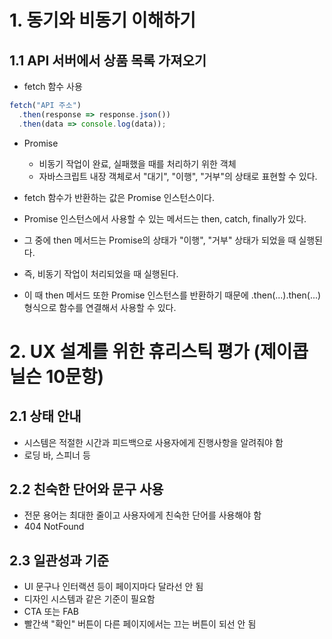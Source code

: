 # 1. 동기와 비동기 이해하기

## 1.1 API 서버에서 상품 목록 가져오기

- fetch 함수 사용

```js
fetch("API 주소")
  .then(response => response.json())
  .then(data => console.log(data));
```

- Promise

  - 비동기 작업이 완료, 실패했을 때를 처리하기 위한 객체
  - 자바스크립트 내장 객체로서 "대기", "이행", "거부"의 상태로 표현할 수 있다.

- fetch 함수가 반환하는 값은 Promise 인스턴스이다.
- Promise 인스턴스에서 사용할 수 있는 메서드는 then, catch, finally가 있다.
- 그 중에 then 메서드는 Promise의 상태가 "이행", "거부" 상태가 되었을 때 실행된다.
- 즉, 비동기 작업이 처리되었을 때 실행된다.
- 이 때 then 메서드 또한 Promise 인스턴스를 반환하기 때문에 .then(...).then(...) 형식으로 함수를 연결해서 사용할 수 있다.

# 2. UX 설계를 위한 휴리스틱 평가 (제이콥닐슨 10문항)

## 2.1 상태 안내

- 시스템은 적절한 시간과 피드백으로 사용자에게 진행사항을 알려줘야 함
- 로딩 바, 스피너 등

## 2.2 친숙한 단어와 문구 사용

- 전문 용어는 최대한 줄이고 사용자에게 친숙한 단어를 사용해야 함
- 404 NotFound

## 2.3 일관성과 기준

- UI 문구나 인터랙션 등이 페이지마다 달라선 안 됨
- 디자인 시스템과 같은 기준이 필요함
- CTA 또는 FAB
- 빨간색 "확인" 버튼이 다른 페이지에서는 끄는 버튼이 되선 안 됨
